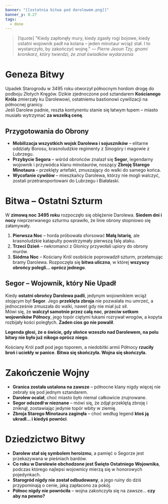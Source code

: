 ```yaml
---
banner: "[[ostatnia bitwa pod darolewem.png]]"
banner_y: 0.27
tags:
  - done
---
```

>[!quote] "Kiedy zapłonęły mury, kiedy zgasły rogi bojowe, kiedy ostatni wojownik padł na kolana – jeden minotaur wciąż stał. I to wystarczyło, by zakończyć wojnę."
>— _Pierre Jeoun Tzy, gnomi kronikarz, który twierdzi, że znał świadków wydarzenia_

# **Geneza Bitwy**
Upadek Starogrodu w 3495 roku otworzył północnym hordom drogę do podboju Złotych Kręgów. Dzikie zjednoczone pod sztandarem **Kościanego Króla** zmierzały ku Darolewowi, ostatniemu bastionowi cywilizacji na północnej granicy.  
Jeśli Darolew padnie, reszta kontynentu stanie się łatwym łupem – miasto musiało wytrzymać **za wszelką cenę**.
## **Przygotowania do Obrony**
- **Mobilizacja wszystkich wojsk Darolewa i sojuszników** – elitarne oddziały Borosu, krasnoludzkie regimenty z Sinogóry i magowie z Lubrzegu.
- **Przybycie Segora** – wśród obrońców znalazł się **Segor**, legendarny wojownik i przywódca klanu minotaurów, noszący **Zbroję Starego Minotaura** – przeklęty artefakt, zmuszający do walki do samego końca.
- **Wycofanie cywilów** – mieszkańcy Darolewa, którzy nie mogli walczyć, zostali przetransportowani do Lubrzegu i Białałaski.
# **Bitwa – Ostatni Szturm**
W **zimową noc 3495 roku** rozpoczęło się oblężenie Darolewa. **Siedem dni i nocy** nieprzerwanego szturmu sprawiło, że linie obrony stopniowo się załamywały.
1. **Pierwsza Noc** – horda próbowała sforsować **Małą Istarię**, ale krasnoludzkie katapulty powstrzymały pierwszą falę ataku.
2. **Trzeci Dzień** – nekromanci z Glonicy przywołali upiory do obrony murów.
3. **Siódma Noc** – Kościany Król osobiście poprowadził szturm, przełamując bramy Darolewa. Rozpoczęła się **bitwa uliczna**, w której **wszyscy obrońcy polegli… oprócz jednego**.
## **Segor – Wojownik, który Nie Upadł**
Kiedy **ostatni obrońcy Darolewa padli**, jedynym wojownikiem wciąż stojącym był **Segor**. Jego **przeklęta zbroja** nie pozwalała mu umrzeć, a jednocześnie zmuszała do walki, nawet gdy nie miał już sił.  
Mówi się, że **walczył samotnie przez całą noc**, **przeciw setkom wojowników Północy**, jego topór ciętymi łukami rozrywał wrogów, a kopyta rozbijały kości poległych. **Żaden cios go nie powalił**.

**Legenda głosi, że o świcie, gdy słońce wzeszło nad Darolewem, na polu bitwy nie było już nikogo oprócz niego**.

Kościany Król padł pod jego toporem, a niedobitki armii Północy **rzuciły broń i uciekły w panice**. **Bitwa się skończyła. Wojna się skończyła.**
# **Zakończenie Wojny**
- **Granica została ustalona na zawsze** – północne klany nigdy więcej nie zebrały się pod jednym sztandarem.
- **Darolew ocalał**, choć miasto było niemal całkowicie zrujnowane.
- **Segor odszedł w nieznane** – mówi się, że zdjął przeklętą zbroję i zniknął, zostawiając jedynie topór wbity w ziemię.
- **Zbroja Starego Minotaura zaginęła** – choć według legend **ktoś ją ukradł… i kiedyś powróci**.
# **Dziedzictwo Bitwy**
- **Darolew stał się symbolem heroizmu**, a pamięć o Segorze jest przekazywana w pieśniach bardów.
- **Co roku w Darolewie obchodzone jest Święto Ostatniego Wojownika**, podczas którego najlepsi wojownicy mierzą się w honorowych pojedynkach.
- **Starogród nigdy nie został odbudowany**, a jego ruiny do dziś przypominają o cenie, jaką zapłacono za pokój.
- **Północ nigdy nie powróciła** – wojna zakończyła się na zawsze… **czy aby na pewno?**